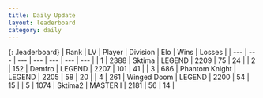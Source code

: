 ```yaml
---
title: Daily Update
layout: leaderboard
category: daily
---
```


{: .leaderboard}
| Rank | LV | Player | Division | Elo | Wins | Losses |
| --- | --- | --- | --- | --- | --- | --- |
| <span data-change="0">1</span> | 2388 | <span title="ID: 353063">Sktima</span> | LEGEND | <span data-change="8">2209</span> | <span data-change="3">75</span> | <span data-change="1">24</span> |
| <span data-change="15">2</span> | 152 | <span title="ID: 81974">Demfro</span> | LEGEND | <span data-change="183">2207</span> | <span data-change="34">101</span> | <span data-change="10">41</span> |
| <span data-change="1">3</span> | 686 | <span title="ID: 742939">Phantom Knight</span> | LEGEND | <span data-change="48">2205</span> | <span data-change="5">58</span> | <span data-change="0">20</span> |
| <span data-change="3">4</span> | 261 | <span title="ID: 744396">Winged Doom</span> | LEGEND | <span data-change="87">2200</span> | <span data-change="17">54</span> | <span data-change="6">15</span> |
| <span data-change="10">5</span> | 1074 | <span title="ID: 402846">Sktima2</span> | MASTER I | <span data-change="156">2181</span> | <span data-change="29">56</span> | <span data-change="8">14</span> |